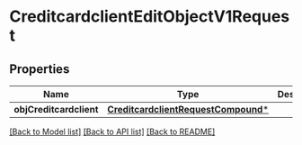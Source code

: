 # CreditcardclientEditObjectV1Request

## Properties
Name | Type | Description | Notes
------------ | ------------- | ------------- | -------------
**objCreditcardclient** | [**CreditcardclientRequestCompound***](CreditcardclientRequestCompound.md) |  | 

[[Back to Model list]](../README.md#documentation-for-models) [[Back to API list]](../README.md#documentation-for-api-endpoints) [[Back to README]](../README.md)


